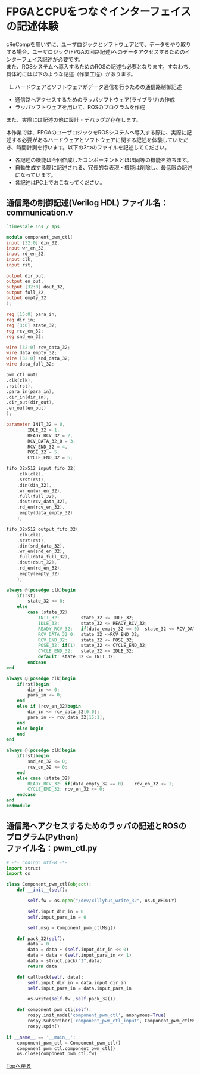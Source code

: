 # FPGAとCPUをつなぐインターフェイスの記述体験

cReCompを用いずに、ユーザロジックとソフトウェアとで、データをやり取りする場合、ユーザロジック(FPGAの回路記述)へのデータアクセスするためのインターフェイス記述が必要です。  
また、ROSシステムへ導入するためのROSの記述も必要となります。すなわち、具体的には以下のような記述（作業工程）があります。

1. ハードウェアとソフトウェアがデータ通信を行うための通信路制御記述
- 通信路へアクセスするためのラッパソフトウェア(ライブラリ)の作成
- ラッパソフトウェアを用いて、ROSのプログラムを作成

また、実際には記述の他に設計・デバッグが存在します。

本作業では、FPGAのユーザロジックをROSシステムへ導入する際に、実際に記述する必要があるハードウェアとソフトウェアに関する記述を体験していただき、時間計測を行います。以下の3つのファイルを記述してください。

- 各記述の機能は今回作成したコンポーネントとほぼ同等の機能を持ちます。
- 自動生成する際に記述される、冗長的な表現・機能は削除し、最低限の記述になっています。
- 各記述はPC上でおこなってください。

## 通信路の制御記述(Verilog HDL) ファイル名：communication.v

```verilog
`timescale 1ns / 1ps

module component_pwm_ctl(
input [32:0] din_32,
input wr_en_32,
input rd_en_32,
input clk,
input rst,

output dir_out,
output en_out,
output [32:0] dout_32,
output full_32,
output empty_32
);

reg [15:0] para_in;
reg dir_in;
reg [3:0] state_32;
reg rcv_en_32;
reg snd_en_32;

wire [32:0] rcv_data_32;
wire data_empty_32;
wire [32:0] snd_data_32;
wire data_full_32;

pwm_ctl uut(
.clk(clk),
.rst(rst),
.para_in(para_in),
.dir_in(dir_in),
.dir_out(dir_out),
.en_out(en_out)
);

parameter INIT_32 = 0,
		IDLE_32 = 1,
		READY_RCV_32 = 2,
		RCV_DATA_32_0 = 3,
		RCV_END_32 = 4,
		POSE_32 = 5,
		CYCLE_END_32 = 6;

fifo_32x512 input_fifo_32(
	.clk(clk),
	.srst(rst),
	.din(din_32),
	.wr_en(wr_en_32),
	.full(full_32),
	.dout(rcv_data_32),
	.rd_en(rcv_en_32),
	.empty(data_empty_32)
	);

fifo_32x512 output_fifo_32(
	.clk(clk),
	.srst(rst),
	.din(snd_data_32),
	.wr_en(snd_en_32),
	.full(data_full_32),
	.dout(dout_32),
	.rd_en(rd_en_32),
	.empty(empty_32)
	);

always @(posedge clk)begin
	if(rst)
		state_32 <= 0;
	else
		case (state_32)
			INIT_32: 		state_32 <= IDLE_32;
			IDLE_32:		state_32 <= READY_RCV_32;
			READY_RCV_32:	if(data_empty_32 == 0)	state_32 <= RCV_DATA_32_0;
			RCV_DATA_32_0:	state_32 <=RCV_END_32;
			RCV_END_32:		state_32 <= POSE_32;
			POSE_32: if(1)	state_32 <= CYCLE_END_32;
			CYCLE_END_32:	state_32 <= IDLE_32;
			default: state_32 <= INIT_32;
		endcase
end

always @(posedge clk)begin
	if(rst)begin
		dir_in <= 0;
		para_in <= 0;
	end
	else if (rcv_en_32)begin
		dir_in <= rcv_data_32[0:0];
		para_in <= rcv_data_32[15:1];
	end
	else begin
	end
end

always @(posedge clk)begin
	if(rst)begin
		snd_en_32 <= 0;
		rcv_en_32 <= 0;
	end
	else case (state_32)
		READY_RCV_32: if(data_empty_32 == 0)	rcv_en_32 <= 1;
		CYCLE_END_32: rcv_en_32 <= 0;
	endcase
end
endmodule
```

## 通信路へアクセスするためのラッパの記述とROSのプログラム(Python)<br>ファイル名：pwm_ctl.py

```python
# -*- coding: utf-8 -*-
import struct
import os

class Component_pwm_ctl(object):
	def __init__(self):

		self.fw = os.open("/dev/xillybus_write_32", os.O_WRONLY)

		self.input_dir_in = 0
		self.input_para_in = 0

		self.msg = Component_pwm_ctlMsg()

	def pack_32(self):
		data = 0
		data = data + (self.input_dir_in << 0)
		data = data + (self.input_para_in << 1)
		data = struct.pack("I",data)
		return data

	def callback(self, data):
		self.input_dir_in = data.input_dir_in
		self.input_para_in = data.input_para_in

		os.write(self.fw ,self.pack_32())

	def component_pwm_ctl(self):
		rospy.init_node('component_pwm_ctl', anonymous=True)
		rospy.Subscriber('component_pwm_ctl_input', Component_pwm_ctlMsg, self.callback)
		rospy.spin()

if __name__ == '__main__':
	component_pwm_ctl = Component_pwm_ctl()
	component_pwm_ctl.component_pwm_ctl()
	os.close(component_pwm_ctl.fw)

```

[Topへ戻る](readme.md)